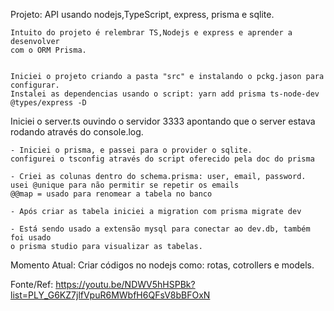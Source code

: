 Projeto: API usando nodejs,TypeScript, express, prisma e sqlite.
    
    Intuito do projeto é relembrar TS,Nodejs e express e aprender a desenvolver
    com o ORM Prisma.
    
    
    Iniciei o projeto criando a pasta "src" e instalando o pckg.jason para configurar.
    Instalei as dependencias usando o script: yarn add prisma ts-node-dev @types/express -D

Iniciei o server.ts ouvindo o servidor 3333 apontando que o server estava rodando através do console.log.
    
    - Iniciei o prisma, e passei para o provider o sqlite.
    configurei o tsconfig através do script oferecido pela doc do prisma
    
    - Criei as colunas dentro do schema.prisma: user, email, password.
    usei @unique para não permitir se repetir os emails
    @@map = usado para renomear a tabela no banco
    
    - Após criar as tabela iniciei a migration com prisma migrate dev
    
    - Está sendo usado a extensão mysql para conectar ao dev.db, também foi usado
    o prisma studio para visualizar as tabelas.

Momento Atual: Criar códigos no nodejs como: rotas, cotrollers e models.



Fonte/Ref: https://youtu.be/NDWV5hHSPBk?list=PLY_G6KZ7jlfVpuR6MWbfH6QFsV8bBFOxN



